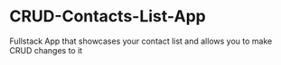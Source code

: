 # CRUD-Contacts-List-App
Fullstack App that showcases your contact list and allows you to make CRUD changes to it
